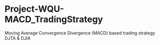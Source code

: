 # Project-WQU-MACD_TradingStrategy
Moving Average Convergence Divergence (MACD) based trading strategy  DJTA &amp; DJIA
